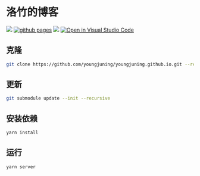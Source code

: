 # 洛竹的博客

[![](https://img.shields.io/website-up-down-green-red/https/youngjuing.js.org.svg)](https://youngjuning.js.org)
[![github pages](https://github.com/youngjuning/youngjuning.github.io/actions/workflows/gh-pages.yml/badge.svg)](https://github.com/youngjuning/youngjuning.github.io/actions/workflows/gh-pages.yml)
[![](https://img.shields.io/badge/Made%20with-Markdown-1f425f.svg)](https://guides.github.com/features/mastering-markdown/)
[![Open in Visual Studio Code](https://open.vscode.dev/badges/open-in-vscode.svg)](https://open.vscode.dev/youngjuning/youngjuning.github.io)

## 克隆

```sh
git clone https://github.com/youngjuning/youngjuning.github.io.git --recurse-submodules
```

## 更新

```sh
git submodule update --init --recursive
```

## 安装依赖

```sh
yarn install
```

## 运行

```sh
yarn server
```
